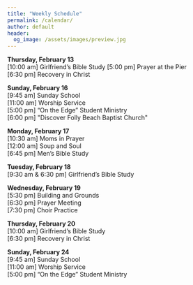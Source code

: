 ```yaml
---
title: "Weekly Schedule"
permalink: /calendar/
author: default
header:
  og_image: /assets/images/preview.jpg
---
```


**Thursday, February 13**  
[10:00 am] Girlfriend’s Bible Study
[5:00 pm] Prayer at the Pier  
[6:30 pm] Recovery in Christ  

**Sunday, February 16**  
[9:45 am] Sunday School  
[11:00 am] Worship Service  
[5:00 pm] “On the Edge” Student Ministry  
[6:00 pm] "Discover Folly Beach Baptist Church"    

**Monday, February 17**  
[10:30 am] Moms in Prayer  
[12:00 am] Soup and Soul  
[6:45 pm] Men’s Bible Study  

**Tuesday, February 18**  
[9:30 am & 6:30 pm] Girlfriend’s Bible Study  

**Wednesday, February 19**  
[5:30 pm] Building and Grounds  
[6:30 pm] Prayer Meeting  
[7:30 pm] Choir Practice

**Thursday, February 20**  
[10:00 am] Girlfriend’s Bible Study  
[6:30 pm] Recovery in Christ  

**Sunday, February 24**  
[9:45 am] Sunday School  
[11:00 am] Worship Service  
[5:00 pm] “On the Edge” Student Ministry  

<!--

# Special Events

**Movie Night**
"The Jesus Revolution"
Sunday, June 23 at 6:00 pm
_Free admission, popcorn, and drinks_

![Jesus Revolution](/assets/images/jesus_revolution.png)

-->
